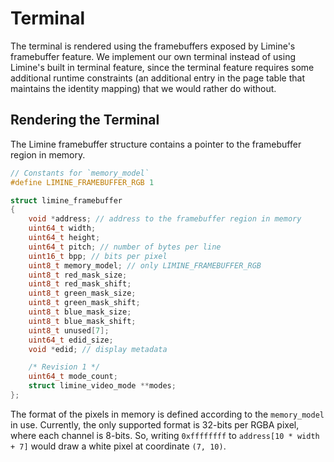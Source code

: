 # Terminal

The terminal is rendered using the framebuffers exposed by Limine's framebuffer feature. We implement our own terminal instead of using Limine's built in terminal feature, since the terminal feature requires some additional runtime constraints (an additional entry in the page table that maintains the identity mapping) that we would rather do without.

## Rendering the Terminal

The Limine framebuffer structure contains a pointer to the framebuffer region in memory.

```c++
// Constants for `memory_model`
#define LIMINE_FRAMEBUFFER_RGB 1

struct limine_framebuffer
{
    void *address; // address to the framebuffer region in memory
    uint64_t width;
    uint64_t height;
    uint64_t pitch; // number of bytes per line
    uint16_t bpp; // bits per pixel
    uint8_t memory_model; // only LIMINE_FRAMEBUFFER_RGB
    uint8_t red_mask_size;
    uint8_t red_mask_shift;
    uint8_t green_mask_size;
    uint8_t green_mask_shift;
    uint8_t blue_mask_size;
    uint8_t blue_mask_shift;
    uint8_t unused[7];
    uint64_t edid_size;
    void *edid; // display metadata

    /* Revision 1 */
    uint64_t mode_count;
    struct limine_video_mode **modes;
};
```
The format of the pixels in memory is defined according to the `memory_model` in use. Currently, the only supported format is 32-bits per RGBA pixel, where each channel is 8-bits. So, writing `0xffffffff` to `address[10 * width + 7]` would draw a white pixel at coordinate `(7, 10)`.